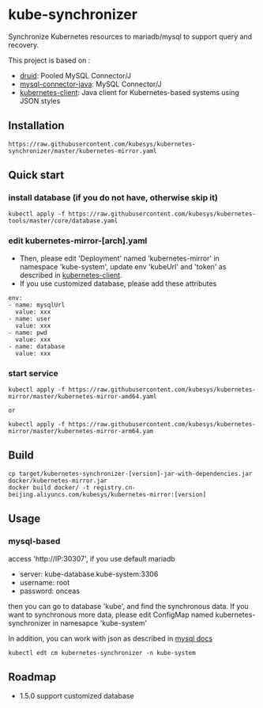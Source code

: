 # kube-synchronizer

Synchronize Kubernetes resources to mariadb/mysql to support query and recovery.

This project is based on :

- [druid](https://github.com/alibaba/druid): Pooled MySQL Connector/J
- [mysql-connector-java](https://github.com/mysql/mysql-connector-j): MySQL Connector/J
- [kubernetes-client](https://github.com/kubesys/kubernetes-client): Java client for Kubernetes-based systems using JSON styles

## Installation

```
https://raw.githubusercontent.com/kubesys/kubernetes-synchronizer/master/kubernetes-mirror.yaml
```



## Quick start

### install database (if you do not have, otherwise skip it)

```
kubectl apply -f https://raw.githubusercontent.com/kubesys/kubernetes-tools/master/core/database.yaml
```

### edit kubernetes-mirror-[arch].yaml

- Then, please edit 'Deployment' named 'kubernetes-mirror' in namespace 'kube-system', update env 'kubeUrl' and 'token' as described in [kubernetes-client](https://github.com/kubesys/kubernetes-client).
- If you use customized database, please add these attributes

```
env:
- name: mysqlUrl
  value: xxx
- name: user
  value: xxx
- name: pwd
  value: xxx
- name: database
  value: xxx
```

### start service

```
kubectl apply -f https://raw.githubusercontent.com/kubesys/kubernetes-mirror/master/kubernetes-mirror-amd64.yaml

or 

kubectl apply -f https://raw.githubusercontent.com/kubesys/kubernetes-mirror/master/kubernetes-mirror-arm64.yam
```

## Build

```
cp target/kubernetes-synchronizer-[version]-jar-with-dependencies.jar docker/kubernetes-mirror.jar
docker build docker/ -t registry.cn-beijing.aliyuncs.com/kubesys/kubernetes-mirror:[version]
```

## Usage

### mysql-based 

access 'http://IP:30307', if you use default mariadb

- server: kube-database.kube-system:3306
- username: root
- password: onceas

then you can go to database 'kube', and find the synchronous data. 
If you want to synchronous more data, please edit ConfigMap named kubernetes-synchronizer in namesapce 'kube-system'

In addition, you can work with json as described in [mysql docs](https://dev.mysql.com/doc/refman/8.0/en/json-search-functions.html)

```
kubectl edt cm kubernetes-synchronizer -n kube-system
```

## Roadmap

- 1.5.0 support customized database

